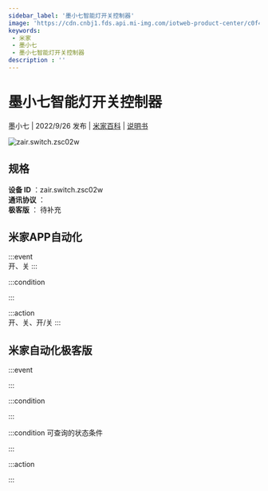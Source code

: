 ```yaml
---
sidebar_label: '墨小七智能灯开关控制器'
image: 'https://cdn.cnbj1.fds.api.mi-img.com/iotweb-product-center/c0f405b7756e84e1ce3c8377be0d2c47_1660984782355.png?GalaxyAccessKeyId=AKVGLQWBOVIRQ3XLEW&Expires=9223372036854775807&Signature=2n+7kiG5khjctU/bmw2soAKGo1E='
keywords: 
 - 米家
 - 墨小七
 - 墨小七智能灯开关控制器
description : ''
---
```

# 墨小七智能灯开关控制器

墨小七 | 2022/9/26 发布 | [米家百科](https://home.mi.com/webapp/content/baike/product/index.html?model=zair.switch.zsc02w) | [说明书](https://home.mi.com/views/introduction.html?model=zair.switch.zsc02w&region=cn)

![zair.switch.zsc02w](https://cdn.cnbj1.fds.api.mi-img.com/iotweb-product-center/c0f405b7756e84e1ce3c8377be0d2c47_1660984782355.png?GalaxyAccessKeyId=AKVGLQWBOVIRQ3XLEW&Expires=9223372036854775807&Signature=2n+7kiG5khjctU/bmw2soAKGo1E=)

## 规格  
> 
**设备 ID** ：zair.switch.zsc02w  
**通讯协议** ：  
**极客版**  ： 待补充 


## 米家APP自动化  

:::event  
开、关
:::

:::condition  

:::

:::action   
开、关、开/关
:::

## 米家自动化极客版  

:::event  

:::

:::condition  

:::

:::condition 可查询的状态条件  

:::

:::action  

:::

        
